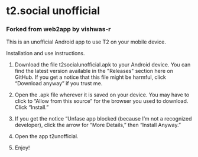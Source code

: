 # t2.social unofficial
### Forked from web2app by vishwas-r

This is an unofficial Android app to use T2 on your mobile device.

Installation and use instructions.

1. Download the file t2socialunofficial.apk to your Android device. You can find the latest version available in the "Releases" section here on GitHub. If you get a notice that this file might be harmful, click “Download anyway” if you trust me.

2. Open the .apk file wherever it is saved on your device. You may have to click to “Allow from this source” for the browser you used to download. Click “Install.”

3. If you get the notice “Unfase app blocked (because I’m not a recognized developer), click the arrow for “More Details,” then “Install Anyway.”

4. Open the app t2unofficial.

5. Enjoy!